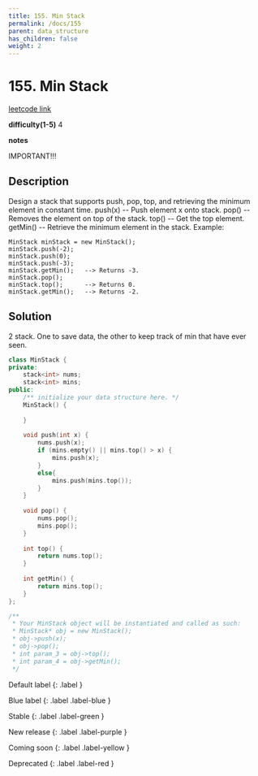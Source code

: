 ```yaml
---
title: 155. Min Stack 
permalink: /docs/155
parent: data_structure
has_children: false
weight: 2
---
```

# 155. Min Stack 
[leetcode link](https://leetcode.com/problems/min-stack/)

**difficulty(1-5)** 
4

**notes**   

IMPORTANT!!!

## Description
Design a stack that supports push, pop, top, and retrieving the minimum element in constant time.
push(x) -- Push element x onto stack.
pop() -- Removes the element on top of the stack.
top() -- Get the top element.
getMin() -- Retrieve the minimum element in the stack.
Example:
```
MinStack minStack = new MinStack();
minStack.push(-2);
minStack.push(0);
minStack.push(-3);
minStack.getMin();   --> Returns -3.
minStack.pop();
minStack.top();      --> Returns 0.
minStack.getMin();   --> Returns -2.
```

## Solution

2 stack. One to save data, the other to keep track of min that have ever seen.

```c++
class MinStack {
private:
    stack<int> nums;
    stack<int> mins;
public:
    /** initialize your data structure here. */
    MinStack() {
        
    }
    
    void push(int x) {
        nums.push(x);
        if (mins.empty() || mins.top() > x) {
            mins.push(x);
        }
        else{
            mins.push(mins.top());
        }
    }
    
    void pop() {
        nums.pop();
        mins.pop();
    }
    
    int top() {
        return nums.top();
    }
    
    int getMin() {
        return mins.top();
    }
};

/**
 * Your MinStack object will be instantiated and called as such:
 * MinStack* obj = new MinStack();
 * obj->push(x);
 * obj->pop();
 * int param_3 = obj->top();
 * int param_4 = obj->getMin();
 */
```


Default label
{: .label }

Blue label
{: .label .label-blue }

Stable
{: .label .label-green }

New release
{: .label .label-purple }

Coming soon
{: .label .label-yellow }

Deprecated
{: .label .label-red }
